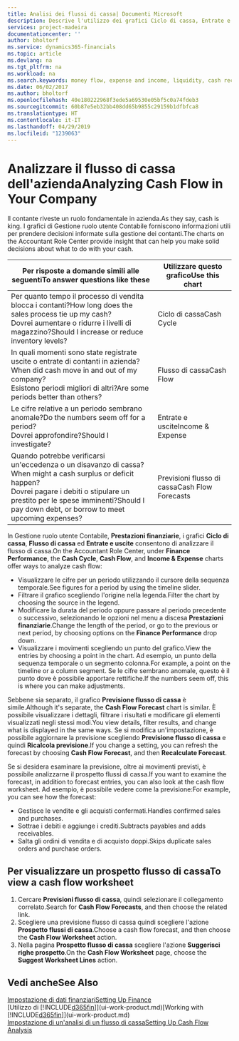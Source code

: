 ```yaml
---
title: Analisi dei flussi di cassa| Documenti Microsoft
description: Descrive l'utilizzo dei grafici Ciclo di cassa, Entrate e uscite, Flusso di cassa e Previsione flusso di cassa per analizzare i flussi di denaro passati e futuri in entrata e in uscita dalla società.
services: project-madeira
documentationcenter: ''
author: bholtorf
ms.service: dynamics365-financials
ms.topic: article
ms.devlang: na
ms.tgt_pltfrm: na
ms.workload: na
ms.search.keywords: money flow, expense and income, liquidity, cash receipts minus cash payments, Cartera
ms.date: 06/02/2017
ms.author: bholtorf
ms.openlocfilehash: 40e180222968f3ede5a69530e05bf5c0a74fdeb3
ms.sourcegitcommit: 60b87e5eb32bb408dd65b9855c29159b1dfbfca8
ms.translationtype: HT
ms.contentlocale: it-IT
ms.lasthandoff: 04/29/2019
ms.locfileid: "1239063"
---
```

# <a name="analyzing-cash-flow-in-your-company"></a><span data-ttu-id="989c9-103">Analizzare il flusso di cassa dell'azienda</span><span class="sxs-lookup"><span data-stu-id="989c9-103">Analyzing Cash Flow in Your Company</span></span>
<span data-ttu-id="989c9-104">Il contante riveste un ruolo fondamentale in azienda.</span><span class="sxs-lookup"><span data-stu-id="989c9-104">As they say, cash is king.</span></span> <span data-ttu-id="989c9-105">I grafici di Gestione ruolo utente Contabile forniscono informazioni utili per prendere decisioni informate sulla gestione dei contanti.</span><span class="sxs-lookup"><span data-stu-id="989c9-105">The charts on the Accountant Role Center provide insight that can help you make solid decisions about what to do with your cash.</span></span>  

| <span data-ttu-id="989c9-106">Per risposte a domande simili alle seguenti</span><span class="sxs-lookup"><span data-stu-id="989c9-106">To answer questions like these</span></span> | <span data-ttu-id="989c9-107">Utilizzare questo grafico</span><span class="sxs-lookup"><span data-stu-id="989c9-107">Use this chart</span></span> |
| --- | --- |
| <span data-ttu-id="989c9-108">Per quanto tempo il processo di vendita blocca i contanti?</span><span class="sxs-lookup"><span data-stu-id="989c9-108">How long does the sales process tie up my cash?</span></span></br> <span data-ttu-id="989c9-109">Dovrei aumentare o ridurre i livelli di magazzino?</span><span class="sxs-lookup"><span data-stu-id="989c9-109">Should I increase or reduce inventory levels?</span></span> |<span data-ttu-id="989c9-110">Ciclo di cassa</span><span class="sxs-lookup"><span data-stu-id="989c9-110">Cash Cycle</span></span> |
| <span data-ttu-id="989c9-111">In quali momenti sono state registrate uscite o entrate di contanti in azienda?</span><span class="sxs-lookup"><span data-stu-id="989c9-111">When did cash move in and out of my company?</span></span></br> <span data-ttu-id="989c9-112">Esistono periodi migliori di altri?</span><span class="sxs-lookup"><span data-stu-id="989c9-112">Are some periods better than others?</span></span> |<span data-ttu-id="989c9-113">Flusso di cassa</span><span class="sxs-lookup"><span data-stu-id="989c9-113">Cash Flow</span></span> |
| <span data-ttu-id="989c9-114">Le cifre relative a un periodo sembrano anomale?</span><span class="sxs-lookup"><span data-stu-id="989c9-114">Do the numbers seem off for a period?</span></span></br> <span data-ttu-id="989c9-115">Dovrei approfondire?</span><span class="sxs-lookup"><span data-stu-id="989c9-115">Should I investigate?</span></span> |<span data-ttu-id="989c9-116">Entrate e uscite</span><span class="sxs-lookup"><span data-stu-id="989c9-116">Income & Expense</span></span> |
| <span data-ttu-id="989c9-117">Quando potrebbe verificarsi un'eccedenza o un disavanzo di cassa?</span><span class="sxs-lookup"><span data-stu-id="989c9-117">When might a cash surplus or deficit happen?</span></span></br> <span data-ttu-id="989c9-118">Dovrei pagare i debiti o stipulare un prestito per le spese imminenti?</span><span class="sxs-lookup"><span data-stu-id="989c9-118">Should I pay down debt, or borrow to meet upcoming expenses?</span></span> |<span data-ttu-id="989c9-119">Previsioni flusso di cassa</span><span class="sxs-lookup"><span data-stu-id="989c9-119">Cash Flow Forecasts</span></span> |

<span data-ttu-id="989c9-120">In Gestione ruolo utente Contabile, **Prestazioni finanziarie**, i grafici **Ciclo di cassa**, **Flusso di cassa** ed **Entrate e uscite** consentono di analizzare il flusso di cassa.</span><span class="sxs-lookup"><span data-stu-id="989c9-120">On the Accountant Role Center, under **Finance Performance**, the **Cash Cycle**, **Cash Flow**, and **Income & Expense** charts offer ways to analyze cash flow:</span></span>  

* <span data-ttu-id="989c9-121">Visualizzare le cifre per un periodo utilizzando il cursore della sequenza temporale.</span><span class="sxs-lookup"><span data-stu-id="989c9-121">See figures for a period by using the timeline slider.</span></span>  
* <span data-ttu-id="989c9-122">Filtrare il grafico scegliendo l'origine nella legenda.</span><span class="sxs-lookup"><span data-stu-id="989c9-122">Filter the chart by choosing the source in the legend.</span></span>  
* <span data-ttu-id="989c9-123">Modificare la durata del periodo oppure passare al periodo precedente o successivo, selezionando le opzioni nel menu a discesa **Prestazioni finanziarie**.</span><span class="sxs-lookup"><span data-stu-id="989c9-123">Change the length of the period, or go to the previous or next period, by choosing options on the **Finance Performance** drop down.</span></span>  
* <span data-ttu-id="989c9-124">Visualizzare i movimenti scegliendo un punto del grafico.</span><span class="sxs-lookup"><span data-stu-id="989c9-124">View the entries by choosing a point in the chart.</span></span> <span data-ttu-id="989c9-125">Ad esempio, un punto della sequenza temporale o un segmento colonna.</span><span class="sxs-lookup"><span data-stu-id="989c9-125">For example, a point on the timeline or a column segment.</span></span> <span data-ttu-id="989c9-126">Se le cifre sembrano anomale, questo è il punto dove è possibile apportare rettifiche.</span><span class="sxs-lookup"><span data-stu-id="989c9-126">If the numbers seem off, this is where you can make adjustments.</span></span>  

<span data-ttu-id="989c9-127">Sebbene sia separato, il grafico **Previsione flusso di cassa** è simile.</span><span class="sxs-lookup"><span data-stu-id="989c9-127">Although it's separate, the **Cash Flow Forecast** chart is similar.</span></span> <span data-ttu-id="989c9-128">È possibile visualizzare i dettagli, filtrare i risultati e modificare gli elementi visualizzati negli stessi modi.</span><span class="sxs-lookup"><span data-stu-id="989c9-128">You view details, filter results, and change what is displayed in the same ways.</span></span> <span data-ttu-id="989c9-129">Se si modifica un'impostazione, è possibile aggiornare la previsione scegliendo **Previsione flusso di cassa** e quindi **Ricalcola previsione**.</span><span class="sxs-lookup"><span data-stu-id="989c9-129">If you change a setting, you can refresh the forecast by choosing **Cash Flow Forecast**, and then **Recalculate Forecast**.</span></span>

<span data-ttu-id="989c9-130">Se si desidera esaminare la previsione, oltre ai movimenti previsti, è possibile analizzarne il prospetto flussi di cassa.</span><span class="sxs-lookup"><span data-stu-id="989c9-130">If you want to examine the forecast, in addition to forecast entries, you can also look at the cash flow worksheet.</span></span> <span data-ttu-id="989c9-131">Ad esempio, è possibile vedere come la previsione:</span><span class="sxs-lookup"><span data-stu-id="989c9-131">For example, you can see how the forecast:</span></span>

* <span data-ttu-id="989c9-132">Gestisce le vendite e gli acquisti confermati.</span><span class="sxs-lookup"><span data-stu-id="989c9-132">Handles confirmed sales and purchases.</span></span>  
* <span data-ttu-id="989c9-133">Sottrae i debiti e aggiunge i crediti.</span><span class="sxs-lookup"><span data-stu-id="989c9-133">Subtracts payables and adds receivables.</span></span>  
* <span data-ttu-id="989c9-134">Salta gli ordini di vendita e di acquisto doppi.</span><span class="sxs-lookup"><span data-stu-id="989c9-134">Skips duplicate sales orders and purchase orders.</span></span>  

## <a name="to-view-a-cash-flow-worksheet"></a><span data-ttu-id="989c9-135">Per visualizzare un prospetto flusso di cassa</span><span class="sxs-lookup"><span data-stu-id="989c9-135">To view a cash flow worksheet</span></span>
1. <span data-ttu-id="989c9-136">Cercare **Previsioni flusso di cassa**, quindi selezionare il collegamento correlato.</span><span class="sxs-lookup"><span data-stu-id="989c9-136">Search for **Cash Flow Forecasts**, and then choose the related link.</span></span>  
2. <span data-ttu-id="989c9-137">Scegliere una previsione flusso di cassa quindi scegliere l'azione **Prospetto flussi di cassa**.</span><span class="sxs-lookup"><span data-stu-id="989c9-137">Choose a cash flow forecast, and then choose the **Cash Flow Worksheet** action.</span></span>  
3. <span data-ttu-id="989c9-138">Nella pagina **Prospetto flusso di cassa** scegliere l'azione **Suggerisci righe prospetto**.</span><span class="sxs-lookup"><span data-stu-id="989c9-138">On the **Cash Flow Worksheet** page, choose the **Suggest Worksheet Lines** action.</span></span>  

## <a name="see-also"></a><span data-ttu-id="989c9-139">Vedi anche</span><span class="sxs-lookup"><span data-stu-id="989c9-139">See Also</span></span>
[<span data-ttu-id="989c9-140">Impostazione di dati finanziari</span><span class="sxs-lookup"><span data-stu-id="989c9-140">Setting Up Finance</span></span>](finance-setup-finance.md)  
<span data-ttu-id="989c9-141">[Utilizzo di [!INCLUDE[d365fin](includes/d365fin_md.md)]](ui-work-product.md)</span><span class="sxs-lookup"><span data-stu-id="989c9-141">[Working with [!INCLUDE[d365fin](includes/d365fin_md.md)]](ui-work-product.md)</span></span>  
[<span data-ttu-id="989c9-142">Impostazione di un'analisi di un flusso di cassa</span><span class="sxs-lookup"><span data-stu-id="989c9-142">Setting Up Cash Flow Analysis</span></span>](finance-setup-cash-flow-analyses.md)  
